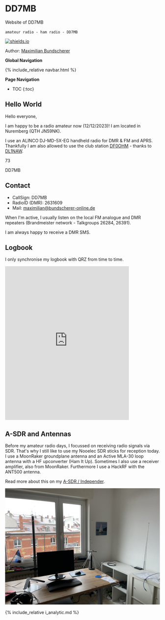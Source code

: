 # DD7MB

Website of DD7MB

`amateur radio - ham radio - DD7MB`

[![shields.io](https://img.shields.io/badge/license-Apache2-blue.svg)](http://www.apache.org/licenses/LICENSE-2.0.txt)

Author: [Maximilian Bundscherer](https://bundscherer-online.de)

**Global Navigation**

{% include_relative navbar.html %}

**Page Navigation**

* TOC
{:toc}

## Hello World

Hello everyone,

I am happy to be a radio amateur now (12/12/2023)! I am located in Nuremberg (QTH JN59NK).

I use an ALINCO DJ-MD-5X-EG handheld radio for DMR & FM and APRS. Thankfully I am also allowed to use the club station [DF0OHM](https://www.qrz.com/db/DF0OHM) - thanks to [DL1NAW](https://www.qrz.com/db/DL1NAW).

73

DD7MB

## Contact

- CallSign: DD7MB
- RadioID (DMR): 2631609
- Mail: <a href="mailto:maximilian@bundscherer-online.de">maximilian@bundscherer-online.de</a>

When I'm active, I usually listen on the local FM analogue and DMR repeaters (Brandmeister network - Talkgroups 26284, 26391).

I am always happy to receive a DMR SMS.

## Logbook

I only synchronise my logbook with QRZ from time to time.

<iframe frameborder="0" height="500" scrolling="yes" src="https://logbook.qrz.com/lbstat/DD7MB/" width="80%"></iframe>

## A-SDR and Antennas

Before my amateur radio days, I focussed on receiving radio signals via SDR. That's why I still like to use my Nooelec SDR sticks for reception today. I use a MoonRaker groundplane antenna and an Active MLA-30 loop antenna with a HF upconverter (Ham It Up). Sometimes I also use a receiver amplifier, also from MoonRaker. Furthermore I use a HackRF with the ANT500 antenna.

Read more about this on my [A-SDR / Independer](https://a-sdr.org).

![](images/ov.jpeg)


{% include_relative i_analytic.md %}
